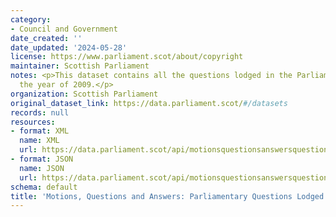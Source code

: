 ```yaml
---
category:
- Council and Government
date_created: ''
date_updated: '2024-05-28'
license: https://www.parliament.scot/about/copyright
maintainer: Scottish Parliament
notes: <p>This dataset contains all the questions lodged in the Parliament during
  the year of 2009.</p>
organization: Scottish Parliament
original_dataset_link: https://data.parliament.scot/#/datasets
records: null
resources:
- format: XML
  name: XML
  url: https://data.parliament.scot/api/motionsquestionsanswersquestions?year=2009
- format: JSON
  name: JSON
  url: https://data.parliament.scot/api/motionsquestionsanswersquestions?year=2009
schema: default
title: 'Motions, Questions and Answers: Parliamentary Questions Lodged (2009)'
---
```

